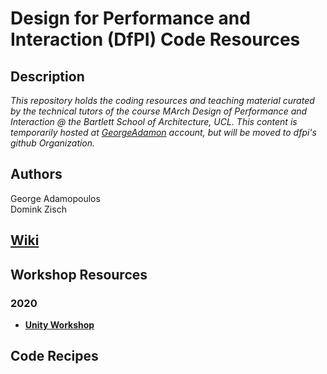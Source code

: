 Design for Performance and Interaction (DfPI) Code Resources
===

Description
---
_This repository holds the coding resources and teaching material curated by the technical tutors of the course MArch Design of Performance and Interaction @ the Bartlett School of Architecture, UCL. This content is temporarily hosted at [GeorgeAdamon](https://github.com/GeorgeAdamon) account, but will be moved to dfpi's github Organization._

Authors
---
George Adamopoulos  
Domink Zisch

## [Wiki](https://github.com/GeorgeAdamon/dfpi/wiki)

Workshop Resources
---
### 2020
* [**Unity Workshop**](https://github.com/GeorgeAdamon/dfpi/tree/master/workshops/unity)

Code Recipes
---

